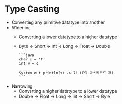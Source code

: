 # Type Casting

- Converting any primitive datatype into another
- Widening
  - Converting a lower datatype to a higher datatype
  - Byte → Short → Int → Long → Float → Double
        
        ```java
        char c = 'F'
        int v = c
        
        System.out.println(v) -> 70 (F의 아스키코드 값)
        ```
        
- Narrowing
  - Converting a higher datatype to a lower datatype
  - Double → Float → Long → Int → Short → Byte